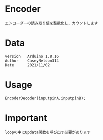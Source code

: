 # Encoder
```
エンコーダーの読み取り値を整数化し、カウントします
```
# Data
```
version   Arduino 1.8.16
Author    CaseyNelson314
Date      2021/11/02
```
# Usage
```
EncoderDecoder(inputpinA,inputpinB);
```
# Important
```
loopの中にUpdata関数を呼び出す必要があります
```
